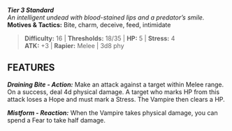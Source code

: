 ***Tier 3 Standard***  
*An intelligent undead with blood-stained lips and a predator’s smile.*  
**Motives & Tactics:** Bite, charm, deceive, feed, intimidate

> **Difficulty:** 16 | **Thresholds:** 18/35 | **HP:** 5 | **Stress:** 4  
> **ATK:** +3 | **Rapier:** Melee | 3d8 phy  

## FEATURES

***Draining Bite - Action:*** Make an attack against a target within Melee range. On a success, deal 4d physical damage. A target who marks HP from this attack loses a Hope and must mark a Stress. The Vampire then clears a HP.

***Mistform - Reaction:*** When the Vampire takes physical damage, you can spend a Fear to take half damage.
